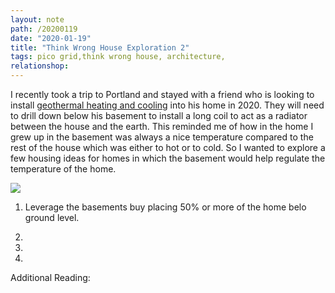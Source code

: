 ```yaml
---
layout: note
path: /20200119
date: "2020-01-19"
title: "Think Wrong House Exploration 2"
tags: pico grid,think wrong house, architecture,
relationshop:
---
```




I recently took a trip to Portland and stayed with a friend who is looking to install [geothermal heating and cooling]() into his home in 2020. They will need to drill down below his basement to install a long coil to act as a radiator between the house and the earth. This reminded me of how in the home I grew up in the basement was always a nice temperature compared to the rest of the house which was either to hot or to cold. So I wanted to explore a few housing ideas for homes in which the basement would help regulate the temperature of the home.

![ ](  )

1. Leverage the basements buy placing 50% or more of the home belo ground level.

2.

3.

4.



Additional Reading:
